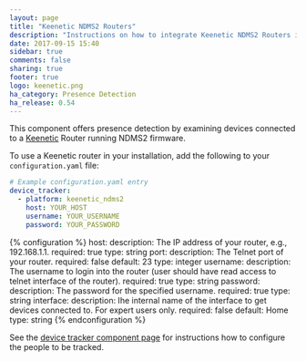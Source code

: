 ```yaml
---
layout: page
title: "Keenetic NDMS2 Routers"
description: "Instructions on how to integrate Keenetic NDMS2 Routers into Home Assistant."
date: 2017-09-15 15:40
sidebar: true
comments: false
sharing: true
footer: true
logo: keenetic.png
ha_category: Presence Detection
ha_release: 0.54
---
```


This component offers presence detection by examining devices connected to a [Keenetic](https://keenetic.net/)
Router running NDMS2 firmware.

To use a Keenetic router in your installation, add the following to your `configuration.yaml` file:

```yaml
# Example configuration.yaml entry
device_tracker:
  - platform: keenetic_ndms2
    host: YOUR_HOST
    username: YOUR_USERNAME
    password: YOUR_PASSWORD
```

{% configuration %}
host:
  description: The IP address of your router, e.g., 192.168.1.1.
  required: true
  type: string
port:
  description: The Telnet port of your router.
  required: false
  default: 23
  type: integer
username:
  description: The username to login into the router (user should have read access to telnet interface of the router).
  required: true
  type: string
password:
  description: The password for the specified username.
  required: true
  type: string
interface:
  description: Ihe internal name of the interface to get devices connected to. For expert users only.
  required: false
  default: Home
  type: string
{% endconfiguration %}

See the [device tracker component page](/components/device_tracker/) for instructions how to configure the people to be tracked.
